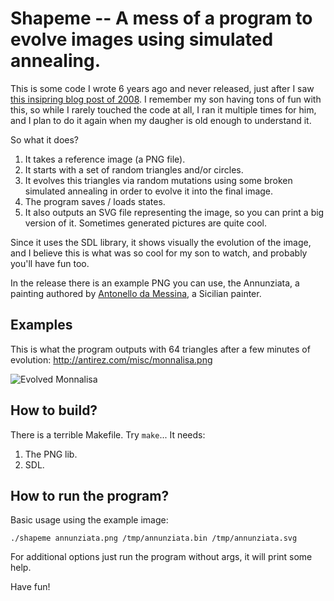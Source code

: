 Shapeme -- A mess of a program to evolve images using simulated annealing.
===

This is some code I wrote 6 years ago and never released, just after I saw [this insipring blog post of 2008](http://rogeralsing.com/2008/12/07/genetic-programming-evolution-of-mona-lisa/). I remember my son having tons of fun with this, so while I rarely touched the code at all, I ran it multiple times for him, and I plan to do it again when my daugher is old enough to understand it.

So what it does?

1. It takes a reference image (a PNG file).
2. It starts with a set of random triangles and/or circles.
3. It evolves this triangles via random mutations using some broken simulated annealing in order to evolve it into the final image.
4. The program saves / loads states.
5. It also outputs an SVG file representing the image, so you can print a big version of it. Sometimes generated pictures are quite cool.

Since it uses the SDL library, it shows visually the evolution of the image, and I believe this is what was so cool for my son to watch, and probably you'll have fun too.

In the release there is an example PNG you can use, the Annunziata, a painting authored by [Antonello da Messina](http://en.wikipedia.org/wiki/Antonello_da_Messina), a Sicilian painter.

Examples
---

This is what the program outputs with 64 triangles after a few minutes of evolution: http://antirez.com/misc/monnalisa.png

![Evolved Monnalisa](http://antirez.com/misc/monnalisa.png "64 triangles Monnalisa")

How to build?
---

There is a terrible Makefile. Try `make`... It needs:

1. The PNG lib.
2. SDL.

How to run the program?
---

Basic usage using the example image:

    ./shapeme annunziata.png /tmp/annunziata.bin /tmp/annunziata.svg

For additional options just run the program without args, it will print some help.

Have fun!
